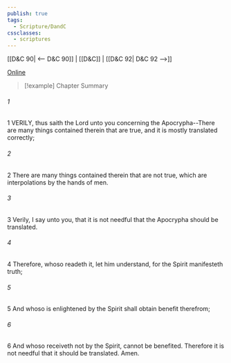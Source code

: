 ```yaml
---
publish: true
tags:
  - Scripture/DandC
cssclasses:
  - scriptures
---
```

[[D&C 90| <-- D&C 90]] | [[D&C]] | [[D&C 92| D&C 92 -->]]

[Online](https://churchofjesuschrist.org/study/scriptures/dc-testament/dc/91?lang=eng)

>[!example] Chapter Summary
>
###### 1
1 VERILY, thus saith the Lord unto you concerning the Apocrypha--There are many things contained therein that are true, and it is mostly translated correctly;
###### 2
2 There are many things contained therein that are not true, which are interpolations by the hands of men.
###### 3
3 Verily, I say unto you, that it is not needful that the Apocrypha should be translated.
###### 4
4 Therefore, whoso readeth it, let him understand, for the Spirit manifesteth truth;
###### 5
5 And whoso is enlightened by the Spirit shall obtain benefit therefrom;
###### 6
6 And whoso receiveth not by the Spirit, cannot be benefited. Therefore it is not needful that it should be translated. Amen.




